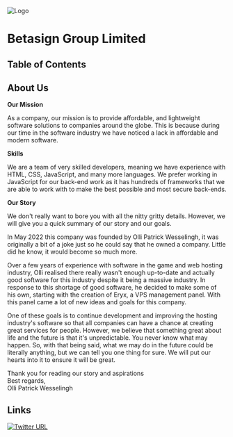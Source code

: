 ![Logo](https://betasign.co.uk/img/betasign_brand.svg)

# Betasign Group Limited

## Table of Contents

## About Us

**Our Mission**

As a company, our mission is to provide affordable, and lightweight software solutions to companies around the globe. This is because during our time in the software industry we have noticed a lack in affordable and modern software.

**Skills**

We are a team of very skilled developers, meaning we have experience with HTML, CSS, JavaScript, and many more languages. We prefer working in JavaScript for our back-end work as it has hundreds of frameworks that we are able to work with to make the best possible and most secure back-ends.

**Our Story**

We don't really want to bore you with all the nitty gritty details. However, we will give you a quick summary of our story and our goals.

In May 2022 this company was founded by Olli Patrick Wesselingh, it was originally a bit of a joke just so he could say that he owned a company. Little did he know, it would become so much more.

Over a few years of experience with software in the game and web hosting industry, Olli realised there really wasn't enough up-to-date and actually good software for this industry despite it being a massive industry. In response to this shortage of good software, he decided to make some of his own, starting with the creation of Eryx, a VPS management panel. With this panel came a lot of new ideas and goals for this company.

One of these goals is to continue development and improving the hosting industry's software so that all companies can have a chance at creating great services for people. However, we believe that something great about life and the future is that it's unpredictable. You never know what may happen. So, with that being said, what we may do in the future could be literally anything, but we can tell you one thing for sure. We will put our hearts into it to ensure it will be great.

Thank you for reading our story and aspirations<br>
Best regards, <br>
Olli Patrick Wesselingh

## Links
[![Twitter URL](https://img.shields.io/twitter/url/https/twitter.com/bukotsunikki.svg?style=social&label=Follow%20%40bukotsunikki)](https://twitter.com/bukotsunikki)
